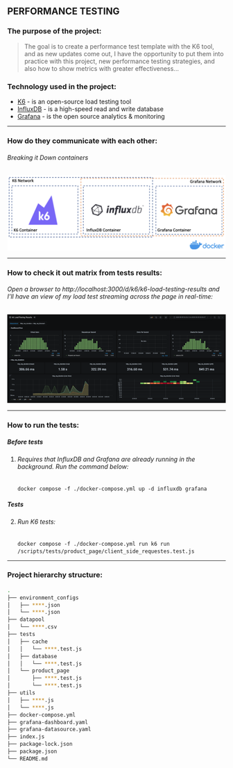 ## PERFORMANCE TESTING
[K6]: https://k6.io/docs/
[InfluxDB]: https://docs.influxdata.com/influxdb/v2.6/get-started/
[Grafana]: https://grafana.com/docs/grafana/latest/introduction/

### The purpose of the project:
> The goal is to create a performance test template with the K6 tool, and as new updates come out, I have the opportunity to put them into practice with this project, new performance testing strategies, and also how to show metrics with greater effectiveness...

### Technology used in the project:
* [K6] - is an open-source load testing tool
* [InfluxDB] - is a high-speed read and write database
* [Grafana] - is the open source analytics & monitoring

-------------------------------------------------

### How do they communicate with each other:

###### Breaking it Down containers
![docker image](./images/docker.png)

-------------------------------------------------

### How to check it out matrix from tests results:

###### Open a browser to http://localhost:3000/d/k6/k6-load-testing-results and I’ll have an view of my load test streaming across the page in real-time:
![docker image](./images/grafana.png)

-------------------------------------------------

### How to run the tests:

##### Before tests

1. ###### Requires that InfluxDB and Grafana are already running in the background. Run the command below:
     `docker compose -f ./docker-compose.yml up -d influxdb grafana`

##### Tests

2. ###### Run K6 tests:
    `docker compose -f ./docker-compose.yml run k6 run /scripts/tests/product_page/client_side_requestes.test.js`

-------------------------------------------------

### Project hierarchy structure:
```bash
.
├── environment_configs
│   ├── ****.json
│   └── ****.json
├── datapool
│   └── ****.csv
├── tests
│   ├── cache
│   │   └── ****.test.js
│   ├── database
│   │   └── ****.test.js
│   └── product_page
│       ├── ****.test.js
│       └── ****.test.js
├── utils
│   ├── ****.js
│   └── ****.js
├── docker-compose.yml
├── grafana-dashboard.yaml
├── grafana-datasource.yaml
├── index.js
├── package-lock.json
├── package.json
└── README.md
```